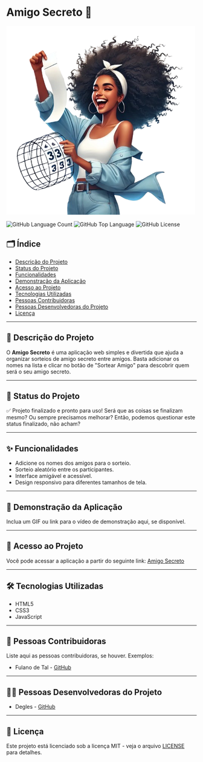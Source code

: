 # Amigo Secreto 🎉

![Capa do Projeto](assets/amigo-secreto-2-removebg-preview.png)

![GitHub Language Count](https://img.shields.io/github/languages/count/Degles/amigo-secreto-challenge)
![GitHub Top Language](https://img.shields.io/github/languages/top/Degles/amigo-secreto-challenge)
![GitHub License](https://img.shields.io/github/license/Degles/amigo-secreto-challenge)

## 🗂️ Índice
- [Descrição do Projeto](#descrição-do-projeto)
- [Status do Projeto](#status-do-projeto)
- [Funcionalidades](#funcionalidades)
- [Demonstração da Aplicação](#demonstração-da-aplicação)
- [Acesso ao Projeto](#acesso-ao-projeto)
- [Tecnologias Utilizadas](#tecnologias-utilizadas)
- [Pessoas Contribuidoras](#pessoas-contribuidoras)
- [Pessoas Desenvolvedoras do Projeto](#pessoas-desenvolvedoras-do-projeto)
- [Licença](#licença)

---

## 📖 Descrição do Projeto
O **Amigo Secreto** é uma aplicação web simples e divertida que ajuda a organizar sorteios de amigo secreto entre amigos. Basta adicionar os nomes na lista e clicar no botão de "Sortear Amigo" para descobrir quem será o seu amigo secreto.

---

## 🚀 Status do Projeto
✅ Projeto finalizado e pronto para uso! Será que as coisas se finalizam mesmo? Ou sempre precisamos melhorar? Então, podemos questionar este status finalizado, não acham?

---

## ✨ Funcionalidades
- Adicione os nomes dos amigos para o sorteio.
- Sorteio aleatório entre os participantes.
- Interface amigável e acessível.
- Design responsivo para diferentes tamanhos de tela.

---

## 🎥 Demonstração da Aplicação
Inclua um GIF ou link para o vídeo de demonstração aqui, se disponível.

---

## 🔗 Acesso ao Projeto
Você pode acessar a aplicação a partir do seguinte link: [Amigo Secreto](https://github.com/username/amigo-secreto)

---

## 🛠️ Tecnologias Utilizadas
- HTML5
- CSS3
- JavaScript

---

## 🤝 Pessoas Contribuidoras
Liste aqui as pessoas contribuidoras, se houver. Exemplos:
- Fulano de Tal - [GitHub](https://github.com/fulano)

---

## 👩‍💻 Pessoas Desenvolvedoras do Projeto
- Degles - [GitHub](https://github.com/seu-username)

---

## 📜 Licença
Este projeto está licenciado sob a licença MIT - veja o arquivo [LICENSE](LICENSE) para detalhes.

